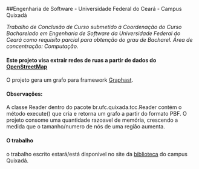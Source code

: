 ##Engenharia de Software - Universidade Federal do Ceará - Campus Quixadá

*Trabalho de Conclusão de Curso submetido à Coordenação   do   Curso   Bacharelado   em Engenharia   de   Software   da   Universidade Federal do Ceará como requisito parcial para obtenção   do   grau   de   Bacharel.   Área   de concentração: Computação.*

#### Este projeto visa extrair redes de ruas a partir de dados do [OpenStreetMap](http://www.openstreetmap.org/)
O projeto gera um grafo para framework [Graphast](http://www.graphast.org/). 

#### Observações:
A classe Reader dentro do pacote br.ufc.quixada.tcc.Reader contém o método execute() que cria e retorna um grafo a partir do formato PBF. 
O projeto consome uma quantidade razoavel de memória, crescendo a medida que o tamanho/numero de nós de uma região aumenta. 

#### O trabalho
o trabalho escrito estará/está disponivel no site da [biblioteca](http://www.quixada.ufc.br/monografias/) do campus Quixadá. 
